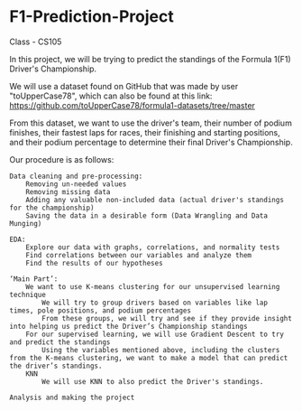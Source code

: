 # F1-Prediction-Project
Class - CS105

In this project, we will be trying to predict the standings of the Formula 1(F1) Driver's Championship.

We will use a dataset found on GitHub that was made by user "toUpperCase78", which can also be found at this link: https://github.com/toUpperCase78/formula1-datasets/tree/master

From this dataset, we want to use the driver's team, their number of podium finishes, their fastest laps for races, their finishing and starting positions, and their podium percentage to determine their final Driver's Championship.

Our procedure is as follows:

    Data cleaning and pre-processing:
        Removing un-needed values
        Removing missing data
        Adding any valuable non-included data (actual driver's standings for the championship)
        Saving the data in a desirable form (Data Wrangling and Data Munging)

    EDA:
        Explore our data with graphs, correlations, and normality tests
        Find correlations between our variables and analyze them
        Find the results of our hypotheses

    ‘Main Part’:
        We want to use K-means clustering for our unsupervised learning technique
            We will try to group drivers based on variables like lap times, pole positions, and podium percentages
            From these groups, we will try and see if they provide insight into helping us predict the Driver’s Championship standings 
        For our supervised learning, we will use Gradient Descent to try and predict the standings
            Using the variables mentioned above, including the clusters from the K-means clustering, we want to make a model that can predict the driver’s standings.
        KNN
            We will use KNN to also predict the Driver's standings.

    Analysis and making the project


